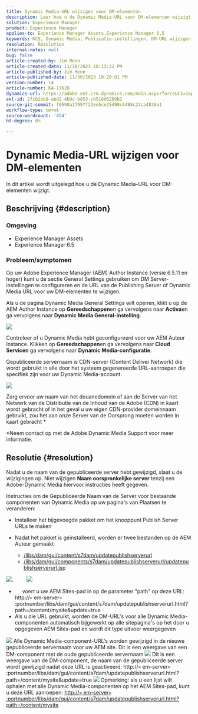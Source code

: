 ```yaml
---
title: Dynamic Media-URL wijzigen voor DM-elementen
description: Leer hoe u de Dynamic Media-URL voor DM-elementen wijzigt.
solution: Experience Manager
product: Experience Manager
applies-to: Experience Manager Assets,Experience Manager 6.5
keywords: KCS, Dynamic Media, Publicatie-instellingen, DM-URL wijzigen
resolution: Resolution
internal-notes: null
bug: false
article-created-by: Jim Menn
article-created-date: 11/30/2023 10:13:32 PM
article-published-by: Jim Menn
article-published-date: 11/30/2023 10:20:01 PM
version-number: 14
article-number: KA-17628
dynamics-url: https://adobe-ent.crm.dynamics.com/main.aspx?forceUCI=1&pagetype=entityrecord&etn=knowledgearticle&id=0ec551ae-cd8f-ee11-8179-6045bd006268
exl-id: 2fcb2ab8-abd2-4b9c-b853-cb516d6289b2
source-git-commit: f0598a17997f23ee5ce25d90c6488c22ca4838a1
workflow-type: tm+mt
source-wordcount: '454'
ht-degree: 0%

---
```


# Dynamic Media-URL wijzigen voor DM-elementen


In dit artikel wordt uitgelegd hoe u de Dynamic Media-URL voor DM-elementen wijzigt.

## Beschrijving {#description}


### Omgeving

- Experience Manager Assets
- Experience Manager 6.5



### Probleem/symptomen


Op uw Adobe Experience Manager (AEM) Author Instance (versie 6.5.11 en hoger) kunt u de sectie General Settings gebruiken om DM Server-instellingen te configureren en de URL van de Publishing Server of Dynamic Media URL voor uw DM-elementen te wijzigen.

Als u de pagina Dynamic Media General Settings wilt openen, klikt u op de AEM Author Instance op <b>Gereedschappen</b>en ga vervolgens naar <b>Activa</b>en ga vervolgens naar <b>Dynamic Media General-instelling</b>.

![](assets/___12c551ae-cd8f-ee11-8179-6045bd006268___.png)

Controleer of u Dynamic Media hebt geconfigureerd voor uw AEM Auteur Instance. Klikken op <b>Gereedschappen</b>en ga vervolgens naar<b> Cloud Servicen</b> ga vervolgens naar <b>Dynamic Media-configuratie</b>.

Gepubliceerde servernaam is CDN-server (Content Deliver Network) die wordt gebruikt in alle door het systeem gegenereerde URL-aanroepen die specifiek zijn voor uw Dynamic Media-account.

![](assets/___16c551ae-cd8f-ee11-8179-6045bd006268___.png)

Zorg ervoor uw naam van het douanedomein of aan de Server van het Netwerk van de Distributie van de Inhoud van de Adobe (CDN) in kaart wordt gebracht of in het geval u uw eigen CDN-provider domeinnaam gebruikt, zou het aan onze Server van de Oorsprong moeten worden in kaart gebracht \*

\*Neem contact op met de Adobe Dynamic Media Support voor meer informatie.


## Resolutie {#resolution}


Nadat u de naam van de gepubliceerde server hebt gewijzigd, slaat u de wijzigingen op. Niet wijzigen <b>Naam oorspronkelijke server</b> tenzij een Adobe-Dynamic Media hiervoor instructies heeft gegeven.

Instructies om de Gepubliceerde Naam van de Server voor bestaande componenten van Dynamic Media op uw pagina&#39;s van Plaatsen te veranderen:

- Installeer het bijgevoegde pakket om het knooppunt Publish Server URLs te maken
- Nadat het pakket is geïnstalleerd, worden er twee bestanden op de AEM Auteur gemaakt

   - [/libs/dam/gui/content/s7dam/updatepublishserverurl](http://vgaur-wx-1:4502/crx/de/index.jsp#/crx.default/jcr%3aroot/libs/dam/gui/content/s7dam/updatepublishserverurl "Pad weergeven in CRXDE Lite")
   - [/libs/dam/gui/components/s7dam/updatepublishserverurl/updatepublishserverurl.js](http://vgaur-wx-1:4502/crx/de/index.jsp#/crx.default/jcr%3aroot/libs/dam/gui/components/s7dam/updatepublishserverurl/updatepublishserverurl.jsp "Pad weergeven in CRXDE Lite")p


![](assets/d326656d-3f49-ec11-8c62-000d3a5cbc3f.png).         ![](assets/20fc6673-3f49-ec11-8c62-000d3a5cbc3f.png)

- &#x200B; &#x200B; &#x200B; &#x200B; &#x200B; voert u uw AEM Sites-pad in op de parameter &quot;path&quot; op deze URL: http://`<` em-server`>` :portnumber/libs/dam/gui/content/s7dam/updatepublishserverurl.html?path=/content/mysite&amp;update=true &#x200B; &#x200B; &#x200B; &#x200B; &#x200B; &#x200B; &#x200B;
- Als u die URL gebruikt, worden de DM-URL&#39;s voor alle Dynamic Media-componenten automatisch bijgewerkt op alle sitepagina&#39;s op het door u opgegeven AEM Sites-pad en wordt dit type uitvoer weergegeven


![](assets/12ef597f-3f49-ec11-8c62-000d3a5cbc3f.png)
Alle Dynamic Media-component-URL&#39;s worden gewijzigd in de nieuwe gepubliceerde servernaam voor uw AEM site.
Dit is een weergave van een DM-component met de oude gepubliceerde servernaam
![](assets/59f64ca5-4049-ec11-8c62-000d3a5cbc3f.png)
Dit is een weergave van de DM-component, de naam van de gepubliceerde server wordt gewijzigd nadat deze URL is geactiveerd: http://`<` em-server`>` :portnumber/libs/dam/gui/content/s7dam/updatepublishserverurl.html?path=/content/mysite&amp;update=true
![](assets/7a7449b1-4049-ec11-8c62-000d3a5cbc3f.png)
Opmerking: als u een lijst wilt ophalen met alle Dynamic Media-componenten op het AEM Sites-pad, kunt u deze URL aanroepen: <u style="text-decoration:underline">http://`<` em-server`>` :portnumber/libs/dam/gui/content/s7dam/updatepublishserverurl.html?path=/content/mysite</u>

&#x200B; &#x200B; &#x200B; &#x200B; &#x200B; &#x200B;
